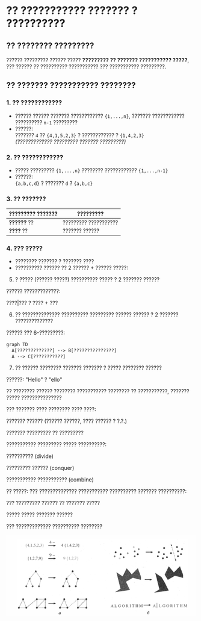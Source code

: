 # ?? ??????????? ??????? ? ??????????

## ?? ???????? ?????????
?????? ????????? ?????? ????? **????????? ?? ??????? ??????????? ?????**, ??? ?????? ?? ?????????? ??????????? ??? ??????????? ?????????.

## ?? ??????? ??????????? ????????

### 1. ?? ????????????
- ?????? ?????? ??????? ???????????? `{1,...,n}`, ??????? ???????????? ?????????? `n-1` ?????????
- ??????:  
  ??????? `4` ?? `{4,1,5,2,3}` ? ???????????? ? `{1,4,2,3}`  
  *(????????????? ????????? ??????? ?????????)*

### 2. ?? ????????????
- ????? ????????? `{1,...,n}` ???????? ???????????? `{1,...,n-1}`
- ??????:  
  `{a,b,c,d}` ? ??????? `d` ? `{a,b,c}`

### 3. ?? ???????
| ????????? ??????? | ????????? |
|-------------------|-----------|
| **??????** ??| ????????? ??????????? |
| **????** ??  | ??????? ?????? |
### 4. ??? ?????
- ???????? ??????? ? ??????? ????
- ?????????? ?????? ?? 2 ?????? + ?????? ?????:

5. ? ????? (?????? ?????)
?????????? ????? ? 2 ??????? ??????

?????? ?????????????:

????|??? ? ???? + ???

6. ?? ??????????????
?????????? ????????? ?????? ?????? ? 2 ??????? ??????????????

?????? ??? 6-?????????:

```
graph TD
  A[?????????????] --> B[???????????????]
  A --> C[???????????]
```
7. ?? ??????
???????? ??????? ??????? ? ????? ???????? ??????

??????:
"Hello" ? "ello"

?? ???????? ??????
???????? ??????????? ???????? ?? ???????????, ??????? ????? ???????????????

??? ??????? ???? ???????? ???? ????:

??????? ?????? (?????? ??????, ???? ?????? ? ?.?.)

??????? ????????? ?? ?????????

??????????? ????????? ????? ??????????:

?????????? (divide)

????????? ?????? (conquer)

??????????? ??????????? (combine)

?? ?????: ??? ?????????????? ??????????? ?????????? ??????? ??????????:

??? ????????? ?????? ?? ??????? ?????

????? ????? ??????? ??????

??? ????????????? ?????????? ????????

![alt text](image.png)